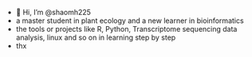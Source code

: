 - 👋 Hi, I’m @shaomh225
- a master student in plant ecology and a new learner in bioinformatics
- the tools or projects like R, Python, Transcriptome sequencing data analysis, linux and so on in learning step by step
- thx

<!---
shaomh225/shaomh225 is a ✨ special ✨ repository because its `README.md` (this file) appears on your GitHub profile.
You can click the Preview link to take a look at your changes.
--->
